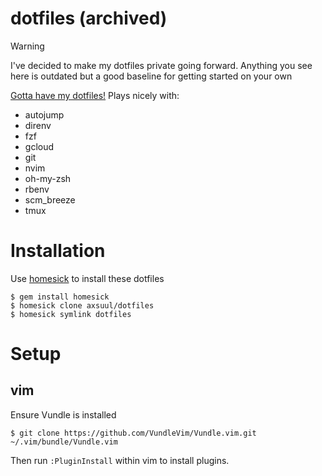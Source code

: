 # dotfiles (archived)

> [!WARNING]
> I've decided to make my dotfiles private going forward. Anything you see here is outdated but a good baseline for getting started on your own

[Gotta have my dotfiles!](https://www.youtube.com/watch?v=Kt6JI9gzECo) Plays nicely with: 

- autojump
- direnv
- fzf
- gcloud
- git
- nvim
- oh-my-zsh
- rbenv
- scm_breeze
- tmux

# Installation

Use [homesick](https://github.com/technicalpickles/homesick) to install these dotfiles

    $ gem install homesick
    $ homesick clone axsuul/dotfiles
    $ homesick symlink dotfiles

# Setup

## vim

Ensure Vundle is installed

```
$ git clone https://github.com/VundleVim/Vundle.vim.git ~/.vim/bundle/Vundle.vim
```

Then run `:PluginInstall` within vim to install plugins.
